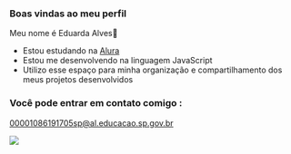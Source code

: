 ### Boas vindas ao meu perfil

Meu nome é Eduarda Alves💜 

- Estou estudando na [Alura](https://www.alura.com.br)
- Estou me desenvolvendo na linguagem JavaScript
- Utilizo esse espaço para minha organização e compartilhamento dos meus projetos desenvolvidos

### Você pode entrar em contato comigo :
00001086191705sp@al.educacao.sp.gov.br

![](https://images.app.goo.gl/69793JjxU46JREi76)
